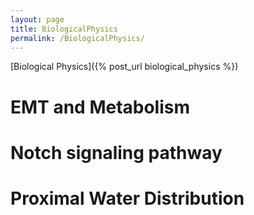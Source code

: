 ```yaml
---
layout: page
title: BiologicalPhysics
permalink: /BiologicalPhysics/
---
```


[Biological Physics]({% post_url biological_physics %})


# EMT and Metabolism

# Notch signaling pathway

# Proximal Water Distribution
